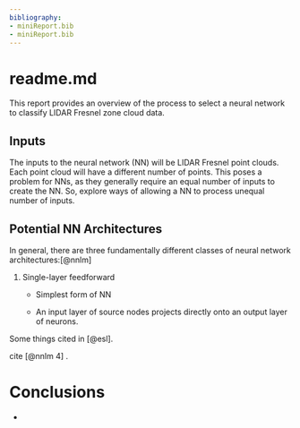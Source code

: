 ```yaml
---
bibliography:
- miniReport.bib
- miniReport.bib
---
```


# readme.md

This report provides an overview of the process to select a neural
network to classify LIDAR Fresnel zone cloud data.

## Inputs

The inputs to the neural network (NN) will be LIDAR Fresnel point
clouds. Each point cloud will have a different number of points. This
poses a problem for NNs, as they generally require an equal number of
inputs to create the NN. So, explore ways of allowing a NN to process
unequal number of inputs.

## Potential NN Architectures

In general, there are three fundamentally different classes of neural
network architectures:[@nnlm]

1.  Single-layer feedforward

    -   Simplest form of NN

    -   An input layer of source nodes projects directly onto an output
        layer of neurons.

Some things cited in [@esl].

cite [@nnlm 4] .

# Conclusions

-   
